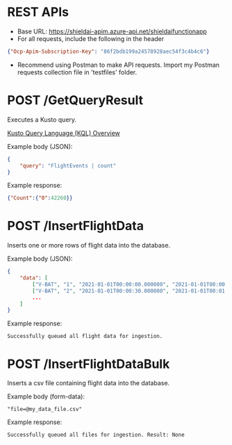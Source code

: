 # REST APIs

- Base URL: https://shieldai-apim.azure-api.net/shieldaifunctionapp
- For all requests, include the following in the header
```json
{"Ocp-Apim-Subscription-Key": "86f2bdb199a24578928aec54f3c4b4c6"}
```
- Recommend using Postman to make API requests. Import my Postman requests collection file in 'testfiles' folder.

# POST /GetQueryResult
Executes a Kusto query. 

[Kusto Query Language (KQL) Overview](https://docs.microsoft.com/en-us/azure/data-explorer/kusto/query/)

Example body (JSON):
```json
{
    "query": "FlightEvents | count"
}
```
Example response:
```json
{"Count":{"0":42260}}
```

# POST /InsertFlightData
Inserts one or more rows of flight data into the database.

Example body (JSON):
```json
{
    "data": [
        ["V-BAT", "1", "2021-01-01T00:00:00.000000", "2021-01-01T00:00:30.000000", "xn76m27ty9g4"],
        ["V-BAT", "2", "2021-01-01T00:00:30.000000", "2021-01-01T00:01:00.000000", "xn76m27ty9g5"],
        ...
    ]
}
```
Example response:
```
Successfully queued all flight data for ingestion.
```

# POST /InsertFlightDataBulk
Inserts a csv file containing flight data into the database.

Example body (form-data):
```
"file=@my_data_file.csv"
```
Example response:
```
Successfully queued all files for ingestion. Result: None
```